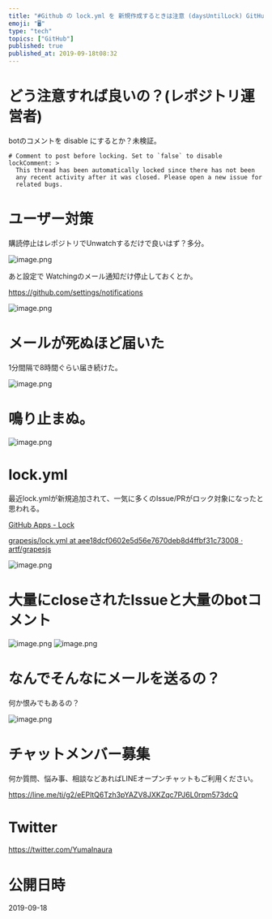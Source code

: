 ```yaml
---
title: "#Github の lock.yml を 新規作成するときは注意 (daysUntilLock) GitHub App lock bot か"
emoji: "🖥"
type: "tech"
topics: ["GitHub"]
published: true
published_at: 2019-09-18t08:32
---
```



# どう注意すれば良いの？(レポジトリ運営者)

botのコメントを disable にするとか？未検証。

```
# Comment to post before locking. Set to `false` to disable
lockComment: >
  This thread has been automatically locked since there has not been
  any recent activity after it was closed. Please open a new issue for
  related bugs.
```

# ユーザー対策

購読停止はレポジトリでUnwatchするだけで良いはず？多分。

![image.png](https://qiita-image-store.s3.ap-northeast-1.amazonaws.com/0/89618/1182a3af-35f2-0687-a3a0-3c01df451524.png)

あと設定で Watchingのメール通知だけ停止しておくとか。

https://github.com/settings/notifications

![image.png](https://qiita-image-store.s3.ap-northeast-1.amazonaws.com/0/89618/b9e091ea-9d4a-43fe-3de9-c78a97defe25.png)


# メールが死ぬほど届いた

1分間隔で8時間ぐらい届き続けた。

![image.png](https://qiita-image-store.s3.ap-northeast-1.amazonaws.com/0/89618/876bc379-0d38-51f1-4e1f-ec5355bff36c.png)

# 鳴り止まぬ。

![image.png](https://qiita-image-store.s3.ap-northeast-1.amazonaws.com/0/89618/11fdae58-afd3-2023-030f-51e5776bec42.png)

# lock.yml

最近lock.ymlが新規追加されて、一気に多くのIssue/PRがロック対象になったと思われる。

[GitHub Apps - Lock](https://github.com/apps/lock)

[grapesjs/lock.yml at aee18dcf0602e5d56e7670deb8d4ffbf31c73008 · artf/grapesjs](https://github.com/artf/grapesjs/blob/aee18dcf0602e5d56e7670deb8d4ffbf31c73008/.github/lock.yml#L3-L4)

![image.png](https://qiita-image-store.s3.ap-northeast-1.amazonaws.com/0/89618/42a1e7b9-72bf-6ddd-f97f-1505f41a5758.png)

# 大量にcloseされたIssueと大量のbotコメント

![image.png](https://qiita-image-store.s3.ap-northeast-1.amazonaws.com/0/89618/57c301fb-d6f1-2bc4-e246-93ff02de4254.png)
![image.png](https://qiita-image-store.s3.ap-northeast-1.amazonaws.com/0/89618/403196c0-3f4f-6f4a-ff37-8bad1630b245.png)



# なんでそんなにメールを送るの？

何か恨みでもあるの？

![image.png](https://qiita-image-store.s3.ap-northeast-1.amazonaws.com/0/89618/e5b684cb-a4f0-54b1-a37e-0830229841fc.png)








<!-- Update From Qiita API -->

# チャットメンバー募集


何か質問、悩み事、相談などあればLINEオープンチャットもご利用ください。

https://line.me/ti/g2/eEPltQ6Tzh3pYAZV8JXKZqc7PJ6L0rpm573dcQ





# Twitter


https://twitter.com/YumaInaura


<!-- Update From Qiita API -->



# 公開日時

2019-09-18
